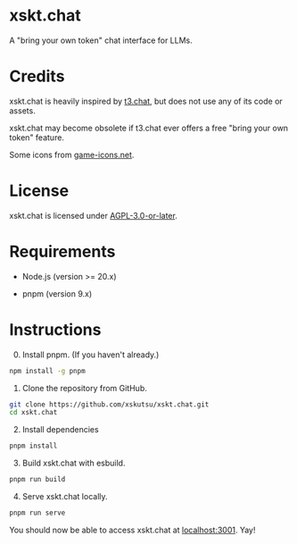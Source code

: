 # xskt.chat

A "bring your own token" chat interface for LLMs.

# Credits

xskt.chat is heavily inspired by [t3.chat](https://t3.chat/), but does not use any of its code or assets.

xskt.chat may become obsolete if t3.chat ever offers a free "bring your own token" feature.

Some icons from [game-icons.net](https://game-icons.net/).

# License

xskt.chat is licensed under [AGPL-3.0-or-later](https://www.gnu.org/licenses/agpl-3.0.html).

# Requirements

- Node.js (version >= 20.x)

- pnpm (version 9.x)

# Instructions

0. Install pnpm. (If you haven't already.)

```bash
npm install -g pnpm
```

1. Clone the repository from GitHub.

```bash
git clone https://github.com/xskutsu/xskt.chat.git
cd xskt.chat
```

2. Install dependencies

```bash
pnpm install
```

3. Build xskt.chat with esbuild.

```bash
pnpm run build
```

4. Serve xskt.chat locally.

```bash
pnpm run serve
```

You should now be able to access xskt.chat at [localhost:3001](http://localhost:3001/). Yay!